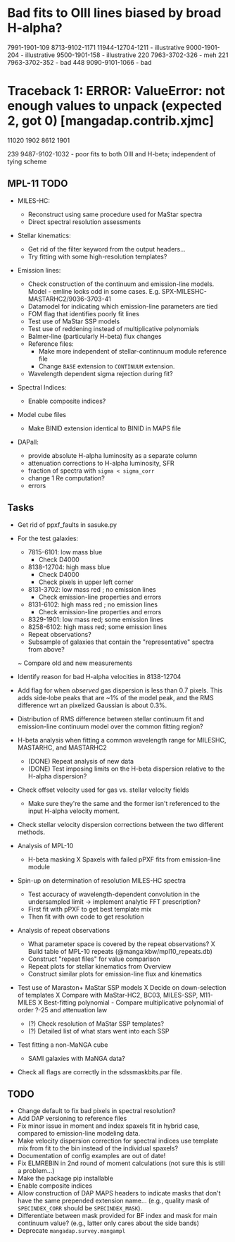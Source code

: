 
# Bad fits to OIII lines biased by broad H-alpha?
7991-1901-109
8713-9102-1171
11944-12704-1211    - illustrative
9000-1901-204       - illustrative
9500-1901-158       - illustrative
220 7963-3702-326   - meh
221 7963-3702-352   - bad
448 9090-9101-1066  - bad



# Traceback 1: ERROR: ValueError: not enough values to unpack (expected 2, got 0) [mangadap.contrib.xjmc]
11020  1902
 8612  1901

239 9487-9102-1032  - poor fits to both OIII and H-beta; independent of tying scheme





MPL-11 TODO
-----------

 - MILES-HC:
    - Reconstruct using same procedure used for MaStar spectra
    * Direct spectral resolution assessments

 - Stellar kinematics:
    - Get rid of the filter keyword from the output headers...
    - Try fitting with some high-resolution templates?

 - Emission lines:
    - Check construction of the continuum and emission-line models.
      Model - emline looks odd in some cases.  E.g. SPX-MILESHC-MASTARHC2/9036-3703-41
    - Datamodel for indicating which emission-line parameters are tied
    - FOM flag that identifies poorly fit lines
    * Test use of MaStar SSP models
    * Test use of reddening instead of multiplicative polynomials
    * Balmer-line (particularly H-beta) flux changes
    - Reference files:
        - Make more independent of stellar-continnuum module reference
          file
        - Change `BASE` extension to `CONTINUUM` extension.
    - Wavelength dependent sigma rejection during fit?

 - Spectral Indices:
    - Enable composite indices?

 - Model cube files
    - Make BINID extension identical to BINID in MAPS file

 - DAPall:
    - provide absolute H-alpha luminosity as a separate column
    - attenuation corrections to H-alpha luminosity, SFR
    - fraction of spectra with `sigma < sigma_corr`
    - change 1 Re computation?
    - errors

Tasks
-----

 - Get rid of ppxf_faults in sasuke.py

 - For the test galaxies:
    - 7815-6101: low mass blue
        - Check D4000
    - 8138-12704: high mass blue
        - Check D4000
        - Check pixels in upper left corner
    - 8131-3702: low mass red ; no emission lines
        - Check emission-line properties and errors
    - 8131-6102: high mass red ; no emission lines
        - Check emission-line properties and errors
    - 8329-1901: low mass red; some emission lines
    - 8258-6102: high mass red; some emission lines
    - Repeat observations?
    - Subsample of galaxies that contain the "representative" spectra
      from above?
 
    ~ Compare old and new measurements

 - Identify reason for bad H-alpha velocities in 8138-12704

 - Add flag for when *observed* gas dispersion is less than 0.7 pixels.
   This adds side-lobe peaks that are ~1% of the model peak, and the RMS
   difference wrt an pixelized Gaussian is about 0.3%.

 - Distribution of RMS difference between stellar continuum fit and
   emission-line continuum model over the common fitting region?

 - H-beta analysis when fitting a common wavelength range for MILESHC,
   MASTARHC, and MASTARHC2
    - (DONE) Repeat analysis of new data
    - (DONE) Test imposing limits on the H-beta dispersion relative to
      the H-alpha dispersion?

 - Check offset velocity used for gas vs. stellar velocity fields
    - Make sure they're the same and the former isn't referenced to the
      input H-alpha velocity moment.

 - Check stellar velocity dispersion corrections between the two
   different methods.

 - Analysis of MPL-10
    - H-beta masking
    X Spaxels with failed pPXF fits from emission-line module

 - Spin-up on determination of resolution MILES-HC spectra
    - Test accuracy of wavelength-dependent convolution in the
      undersampled limit -> implement analytic FFT prescription?
    - First fit with pPXF to get best template mix
    - Then fit with own code to get resolution

 - Analysis of repeat observations
    - What parameter space is covered by the repeat observations?
    X Build table of MPL-10 repeats (@manga:kbw/mpl10_repeats.db)
    - Construct "repeat files" for value comparison
    - Repeat plots for stellar kinematics from Overview
    - Construct similar plots for emission-line flux and kinematics

 - Test use of Maraston+ MaStar SSP models
    X Decide on down-selection of templates
    X Compare with MaStar-HC2, BC03, MILES-SSP, M11-MILES
    X Best-fitting polynomial
        - Compare multiplicative polynomial of order ?-25 and
          attenuation law
    - (?) Check resolution of MaStar SSP templates?
    - (?) Detailed list of what stars went into each SSP

 - Test fitting a non-MaNGA cube
    - SAMI galaxies with MaNGA data?

 - Check all flags are correctly in the sdssmaskbits.par file.

TODO
----

 - Change default to fix bad pixels in spectral resolution?
 - Add DAP versioning to reference files
 - Fix minor issue in moment and index spaxels fit in hybrid case,
   compared to emission-line modeling data.
 - Make velocity dispersion correction for spectral indices use template
   mix from fit to the bin instead of the individual spaxels?
 - Documentation of config examples are out of date!
 - Fix ELMREBIN in 2nd round of moment calculations (not sure this is
   still a problem...)
 - Make the package pip installable
 - Enable composite indices
 - Allow construction of DAP MAPS headers to indicate masks that don't
   have the same prepended extension name... (e.g., quality mask of
   `SPECINDEX_CORR` should be `SPECINDEX_MASK`).
 - Differentiate between mask provided for BF index and mask for main
   continuum value? (e.g., latter only cares about the side bands)
 - Deprecate `mangadap.survey.mangampl`

